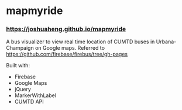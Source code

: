 mapmyride
=========

### https://joshuaheng.github.io/mapmyride

A bus visualizer to view real time location of CUMTD buses in Urbana-Champaign on Google maps.
Referred to https://github.com/firebase/firebus/tree/gh-pages

Built with:
- Firebase
- Google Maps
- jQuery
- MarkerWithLabel
- CUMTD API


